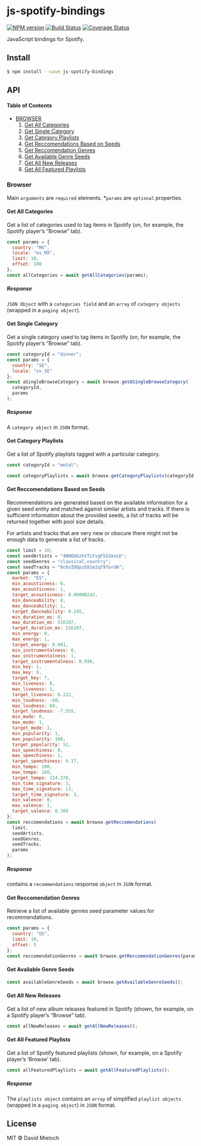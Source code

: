 # js-spotify-bindings

[![NPM version](https://img.shields.io/npm/v/generator-nod.svg?style=flat-square)](https://npmjs.org/package/generator-nod)
[![Build Status](https://img.shields.io/travis/diegohaz/nod/master.svg?style=flat-square)](https://travis-ci.org/diegohaz/nod) [![Coverage Status](https://img.shields.io/codecov/c/github/diegohaz/nod/master.svg?style=flat-square)](https://codecov.io/gh/diegohaz/nod/branch/master)

JavaScript bindings for Spotify.

## Install

```sh
$ npm install --save js-spotify-bindings
```

## API

#### Table of Contents

- [BROWSER](#Browser)
  1.  [Get All Categories](#Get-All-Categories)
  2.  [Get Single Category](#Get-Single-Category)
  3.  [Get Category Playlists](#Get-Category-Playlists)
  4.  [Get Reccomendations Based on Seeds](#Get-Reccomendations-Based-on-Seeds)
  5.  [Get Reccomendation Genres](#Get-Reccomendation-Genres)
  6.  [Get Available Genre Seeds](#Get-Available-Genre-Seeds)
  7.  [Get All New Releases](#Get-All-New-Releases)
  8.  [Get All Featured Playlists](#Get-All-Featured-Playlists)

### **Browser**

Main `arguments` are `required` elements. \*`params` are `optional` properties.

#### Get All Categories

Get a list of categories used to tag items in Spotify (on, for example, the Spotify player’s “Browse” tab).

```js
const params = {
  country: "MX",
  locale: "es_MX",
  limit: 10,
  offset: 100
};
const allCategories = await getAllCategories(params);
```

##### Response

`JSON Object` with a `categories field` and an `array` of `category objects` (wrapped in a `paging object`).

#### Get Single Category

Get a single category used to tag items in Spotify (on, for example, the Spotify player’s “Browse” tab).

```js
const categoryId = "dinner";
const params = {
  country: "SE",
  locale: "sv_SE"
};
const aSingleBrowseCategory = await browse.getASingleBrowseCategory(
  categoryId,
  params
);
```

##### Response

A `category object` in `JSON` format.

#### Get Category Playlists

Get a list of Spotify playlists tagged with a particular category.

```js
const categoryId = "metal";

const categoryPlaylists = await browse.getCategoryPlaylists(categoryId, params);
```

#### Get Reccomendations Based on Seeds

Recommendations are generated based on the available information for a given seed entity and matched against similar artists and tracks. If there is sufficient information about the provided seeds, a list of tracks will be returned together with pool size details.

For artists and tracks that are very new or obscure there might not be enough data to generate a list of tracks.

```js
const limit = 10;
const seedArtists = "4NHQUGzhtTLFvgF5SZesLK";
const seedGenres = "classical,country";
const seedTracks = "0c6xIDDpzE81m2q797ordA";
const params = {
  market: "ES",
  min_acousticness: 0,
  max_acousticness: 1,
  target_acousticness: 0.00000242,
  min_danceability: 0,
  max_danceability: 1,
  target_danceability: 0.245,
  min_duration_ms: 0,
  max_duration_ms: 516107,
  target_duration_ms: 216107,
  min_energy: 0,
  max_energy: 1,
  target_energy: 0.981,
  min_instrumentalness: 0,
  max_instrumentalness: 1,
  target_instrumentalness: 0.936,
  min_key: 1,
  max_key: 9,
  target_key: 7,
  min_liveness: 0,
  max_liveness: 1,
  target_liveness: 0.222,
  min_loudness: -60,
  max_loudness: 60,
  target_loudness: -7.555,
  min_mode: 0,
  max_mode: 1,
  target_mode: 1,
  min_popularity: 1,
  max_popularity: 100,
  target_popularity: 51,
  min_speechiness: 0,
  max_speechiness: 1,
  target_speechiness: 0.17,
  min_tempo: 100,
  max_tempo: 160,
  target_tempo: 114.378,
  min_time_signature: 3,
  max_time_signature: 13,
  target_time_signature: 3,
  min_valence: 0,
  max_valence: 1,
  target_valence: 0.309
};
const reccomendations = await browse.getReccomendations(
  limit,
  seedArtists,
  seedGenres,
  seedTracks,
  params
);
```

##### Response

contains a `recommendations` response `object` in `JSON` format.

#### Get Reccomendation Genres

Retrieve a list of available genres seed parameter values for recommendations.

```js
const params = {
  country: "US",
  limit: 10,
  offset: 5
};
const reccomendationGenres = await browse.getReccomendationGenres(params);
```

#### Get Available Genre Seeds

```js
const availableGenreSeeds = await browse.getAvailableGenreSeeds();
```

#### Get All New Releases

Get a list of new album releases featured in Spotify (shown, for example, on a Spotify player’s “Browse” tab).

```js
const allNewReleases = await getAllNewReleases();
```

#### Get All Featured Playlists

Get a list of Spotify featured playlists (shown, for example, on a Spotify player’s ‘Browse’ tab).

```js
const allFeaturedPlaylists = await getAllFeaturedPlaylists();
```

##### Response

The `playlists object` contains an `array` of simplified `playlist objects` (wrapped in a `paging object`) in `JSON` format.

## License

MIT © David Mieloch
